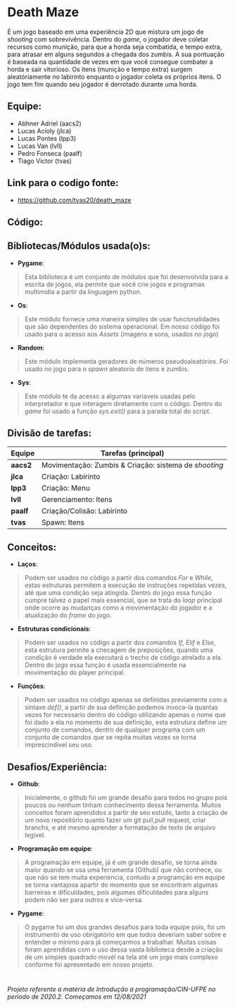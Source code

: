 
# Death Maze
  É um jogo baseado em uma experiência 2D que mistura um jogo de _shooting_ com sobrevivência. Dentro do _game_, o jogador deve coletar recursos como munição, para que a horda seja combatida, e tempo extra, para atrasar em alguns segundos a chegada dos zumbis. A sua pontuação é baseada na quantidade de vezes em que você consegue combater a horda e sair vitorioso. Os itens (munição e tempo extra) surgem aleatóriamente no labirinto enquanto o jogador coleta os próprios itens. O jogo tem fim quando seu jogador é derrotado durante uma horda.

## Equipe:
- Abhner Adriel (aacs2)
- Lucas Acioly (jlca)
- Lucas Pontes (lpp3)
- Lucas Van (lvll)
- Pedro Fonseca (paalf)
- Tiago Victor (tvas)

## Link para o codigo fonte:
- https://github.com/tvas20/death_maze

## Código:


## Bibliotecas/Módulos usada(o)s:
- **Pygame**:
> Esta biblioteca é um conjunto de módulos que foi desenvolvida para a escrita de jogos, ela permite que você crie jogos e programas multimidia a partir da linguagem python.
- **Os**:
> Este módulo fornece uma maneira simples de usar funcionalidades que são dependentes do sistema operacional. Em nosso código foi usado para o acesso aos _Assets_ (imagens e sons, usados no jogo)
- **Random**:
> Este módulo implementa geradores de números pseudoaleatórios. Foi usado no jogo para o _spawn_ aleatorio de itens e zumbis.
- **Sys**:
> Este módulo te da acesso a algumas variaveis usadas pelo interpretador e que interagem diretamente com o código. Dentro do _game_ foi usado a função _sys.exit()_ para a parada total do script.

## Divisão de tarefas:

|      Equipe      |     Tarefas (principal)     |
| ------------------- | ------------------- |
|  **aacs2** |  Movimentação: Zumbis & Criação: sistema de _shooting_|
|  **jlca** |  Criação: Labirinto |
|  **lpp3** |  Criação: Menu |
|  **lvll** |  Gerenciamento: Itens |
|  **paalf** |  Criação/Colisão: Labirinto |
|  **tvas** |  Spawn: Itens |


## Conceitos:
- **Laços**:
> Podem ser usados no código a partir dos comandos _For_ e _While_, estas estruturas permitem a execução de instruções repetidas vezes, até que uma condição seja atingida. Dentro do jogo essa função cumpre talvez o papel mais essencial, que se trata do _loop_ principal onde ocorre as mudanças como a movimentação do jogador e a atualização do _frame_ do jogo.
- **Estruturas condicionais**:
> Podem ser usados no código a partir dos comandos _If_, _Elif_ e _Else_, esta estrutura permite a checagem de preposições, quando uma condição é verdade ela executará o trecho de código atrelado a ela. Dentro do jogo essa função é usada essencialmente na movimentação do player principal. 
- **Funções**:
> Podem ser usados no código apenas se definidas previamente com a sintaxe _def()_, a partir de sua definição podemos invoca-la quantas vezes for necessario dentro do código utilizando apenas o nome que foi dado a ela no momento de sua definição, esta estrutura define um conjunto de comandos, dentro de qualquer programa com um conjunto de comandos que se repita muitas vezes se torna imprescindivel seu uso.


## Desafios/Experiência:

- **Github**:
> Inicialmente, o github foi um grande desafio para todos no grupo pois poucos ou nenhum tinham conhecimento dessa ferramenta. Muitos conceitos foram aprendidos a partir de seu estudo, tanto a criação de um novo repositório quanto fazer um git pull,pull request, criar branchs, e até mesmo aprender a formatação de texto de arquivo legivel.   
- **Programação em equipe**:
> A programação em equipe, já é um grande desafio, se torna ainda maior quando se usa uma ferramenta (Github) que não conhece, ou que não se tem muita experiencia, contudo a programção em equipe se torna vantajosa apartir do momento que se encontram algumas barreiras e dificuldades, pois algumas dificuldades para alguns podem não ser para outros e vice-versa.
- **Pygame**:
> O pygame foi um dos grandes desafios para toda equipe pois, foi um instrumento de uso obrigatório em que todos deveriam saber sobre e entender o minimo para já começarmos a trabalhar. Muitas coisas foram aprendidas com o uso dessa vasta biblioteca desde a criação de um simples quadrado movél na tela até um jogo mais complexo conforme foi apresentado em nosso projeto. 

#
###### *Projeto referente a matéria de Introdução a programação/CIN-UFPE no periodo de 2020.2. Começamos em 12/08/2021*
